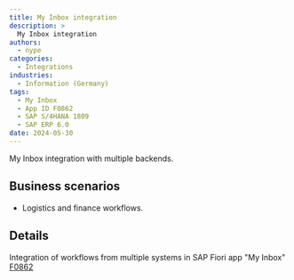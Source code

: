 ```yaml
---
title: My Inbox integration
description: >
  My Inbox integration
authors:
  - nype
categories:
  - Integrations
industries:
  - Information (Germany)
tags:
  - My Inbox  
  - App ID F0862
  - SAP S/4HANA 1809
  - SAP ERP 6.0
date: 2024-05-30
---
```


<!-- more -->

My Inbox integration with multiple backends.

## Business scenarios
- Logistics and finance workflows.

## Details

Integration of workflows from multiple systems in SAP Fiori app "My Inbox" [F0862]( https://fioriappslibrary.hana.ondemand.com/sap/fix/externalViewer/#/detail/Apps(%27F0862%27)/S12OP )

